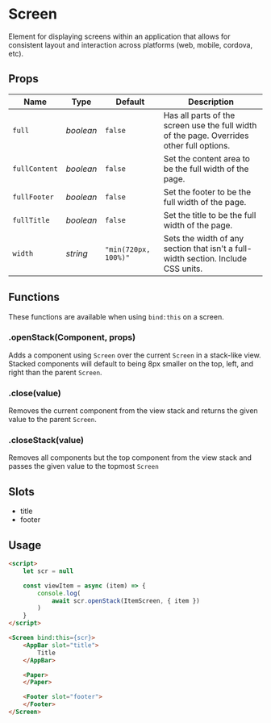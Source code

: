 # Screen

Element for displaying screens within an application that allows for consistent
layout and interaction across platforms (web, mobile, cordova, etc).

## Props
| Name | Type | Default | Description |
| --- | --- | --- | --- |
| `full` | _boolean_ | `false` | Has all parts of the screen use the full width of the page. Overrides other full options.
| `fullContent` | _boolean_ | `false` | Set the content area to be the full width of the page.
| `fullFooter` | _boolean_ | `false` | Set the footer to be the full width of the page.
| `fullTitle` | _boolean_ | `false` | Set the title to be the full width of the page.
| `width` | _string_ | `"min(720px, 100%)"` | Sets the width of any section that isn't a full-width section. Include CSS units.

## Functions

These functions are available when using `bind:this` on a screen.

### .openStack(Component, props)
Adds a component using `Screen` over the current `Screen` in a stack-like view.
Stacked components will default to being 8px smaller on the top, left, and right
than the parent `Screen`.

### .close(value)
Removes the current component from the view stack and returns the given value
to the parent `Screen`.

### .closeStack(value)
Removes all components but the top component from the view stack and passes the
given value to the topmost `Screen`

## Slots
- title
- footer

## Usage
```html
<script>
    let scr = null

    const viewItem = async (item) => {
        console.log(
            await scr.openStack(ItemScreen, { item })
        )
    }
</script>

<Screen bind:this={scr}>
    <AppBar slot="title">
        Title
    </AppBar>

    <Paper>
    </Paper>

    <Footer slot="footer">
    </Footer>
</Screen>
```
